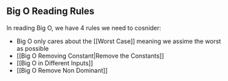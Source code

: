 ## Big O Reading Rules
In reading Big O, we have 4 rules we need to cosnider:
- Big O only cares about  the [[Worst Case]] meaning we assime the worst as possible
- [[Big O Removing Constant|Remove the Constants]]
- [[Big O in Different Inputs]]
- [[Big O Remove Non Dominant]]


